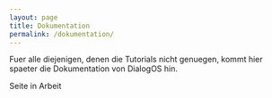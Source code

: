 ```yaml
---
layout: page
title: Dokumentation
permalink: /dokumentation/
---
```



Fuer alle diejenigen, denen die Tutorials nicht genuegen, 
kommt hier spaeter die Dokumentation von DialogOS hin.

Seite in Arbeit